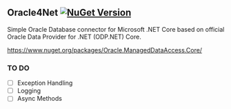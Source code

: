 ## Oracle4Net [![NuGet Version](https://img.shields.io/nuget/v/Oracle4Net.svg?style=flat)](https://www.nuget.org/packages/Oracle4Net/)
Simple Oracle Database connector for Microsoft .NET Core based on official Oracle Data Provider for .NET (ODP.NET) Core.

https://www.nuget.org/packages/Oracle.ManagedDataAccess.Core/

### TO DO
- [ ] Exception Handling
- [ ] Logging
- [ ] Async Methods
